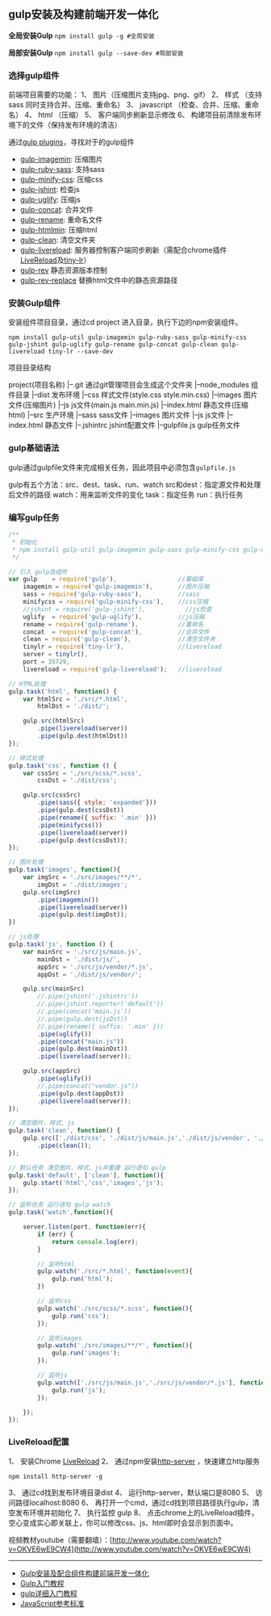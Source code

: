 ## gulp安装及构建前端开发一体化

**全局安装Gulp**
`npm install gulp -g #全局安装`

**局部安装Gulp**
`npm install gulp --save-dev #局部安装`

### 选择gulp组件

前端项目需要的功能：
1、 图片（压缩图片支持jpg、png、gif）
2、 样式 （支持sass 同时支持合并、压缩、重命名）
3、 javascript （检查、合并、压缩、重命名）
4、 html （压缩）
5、 客户端同步刷新显示修改
6、 构建项目前清除发布环境下的文件（保持发布环境的清洁）

通过[gulp plugins](http://gulpjs.com/plugins/)，寻找对于的gulp组件

+   [gulp-imagemin](https://github.com/sindresorhus/gulp-imagemin): 压缩图片
+   [gulp-ruby-sass](https://github.com/sindresorhus/gulp-ruby-sass): 支持sass
+   [gulp-minify-css](https://github.com/jonathanepollack/gulp-minify-css): 压缩css
+   [gulp-jshint](https://github.com/wearefractal/gulp-jshint): 检查js
+   [gulp-uglify](https://github.com/terinjokes/gulp-uglify): 压缩js
+   [gulp-concat](https://github.com/wearefractal/gulp-concat): 合并文件
+   [gulp-rename](https://github.com/hparra/gulp-rename): 重命名文件
+   [gulp-htmlmin](https://github.com/jonschlinkert/gulp-htmlmin): 压缩html
+   [gulp-clean](https://github.com/peter-vilja/gulp-clean): 清空文件夹
+   [gulp-livereload](https://github.com/vohof/gulp-livereload): 服务器控制客户端同步刷新（需配合chrome插件[LiveReload](https://chrome.google.com/webstore/detail/livereload/jnihajbhpnppcggbcgedagnkighmdlei)及[tiny-lr](https://github.com/mklabs/tiny-lr)）
+   [gulp-rev](https://www.npmjs.com/package/gulp-rev/) 静态资源版本控制
+   [gulp-rev-replace](https://github.com/jamesknelson/gulp-rev-replace) 替换html文件中的静态资源路径

### 安装Gulp组件

安装组件项目目录，通过cd project 进入目录，执行下边的npm安装组件。

```
npm install gulp-util gulp-imagemin gulp-ruby-sass gulp-minify-css gulp-jshint gulp-uglify gulp-rename gulp-concat gulp-clean gulp-livereload tiny-lr --save-dev
```

项目目录结构

project(项目名称)
|–.git 通过git管理项目会生成这个文件夹
|–node_modules 组件目录
|–dist 发布环境
    |–css 样式文件(style.css style.min.css)
    |–images 图片文件(压缩图片)
    |–js js文件(main.js main.min.js)
    |–index.html 静态文件(压缩html)
|–src 生产环境
    |–sass sass文件
    |–images 图片文件
    |–js js文件
    |–index.html 静态文件
|–.jshintrc jshint配置文件
|–gulpfile.js gulp任务文件

### gulp基础语法

gulp通过gulpfile文件来完成相关任务，因此项目中必须包含`gulpfile.js`

gulp有五个方法：src、dest、task、run、watch
src和dest：指定源文件和处理后文件的路径
watch：用来监听文件的变化
task：指定任务
run：执行任务

### 编写gulp任务

```js
/**
 * 初始化
 * npm install gulp-util gulp-imagemin gulp-sass gulp-minify-css gulp-uglify gulp-rename gulp-concat gulp-clean gulp-clean tiny-lr --save-dev
 */

// 引入 gulp及组件
var gulp    = require('gulp'),                 //基础库
    imagemin = require('gulp-imagemin'),       //图片压缩
    sass = require('gulp-ruby-sass'),          //sass
    minifycss = require('gulp-minify-css'),    //css压缩
    //jshint = require('gulp-jshint'),           //js检查
    uglify  = require('gulp-uglify'),          //js压缩
    rename = require('gulp-rename'),           //重命名
    concat  = require('gulp-concat'),          //合并文件
    clean = require('gulp-clean'),             //清空文件夹
    tinylr = require('tiny-lr'),               //livereload
    server = tinylr(),
    port = 35729,
    livereload = require('gulp-livereload');   //livereload

// HTML处理
gulp.task('html', function() {
    var htmlSrc = './src/*.html',
        htmlDst = './dist/';

    gulp.src(htmlSrc)
        .pipe(livereload(server))
        .pipe(gulp.dest(htmlDst))
});

// 样式处理
gulp.task('css', function () {
    var cssSrc = './src/scss/*.scss',
        cssDst = './dist/css';

    gulp.src(cssSrc)
        .pipe(sass({ style: 'expanded'}))
        .pipe(gulp.dest(cssDst))
        .pipe(rename({ suffix: '.min' }))
        .pipe(minifycss())
        .pipe(livereload(server))
        .pipe(gulp.dest(cssDst));
});

// 图片处理
gulp.task('images', function(){
    var imgSrc = './src/images/**/*',
        imgDst = './dist/images';
    gulp.src(imgSrc)
        .pipe(imagemin())
        .pipe(livereload(server))
        .pipe(gulp.dest(imgDst));
})

// js处理
gulp.task('js', function () {
    var mainSrc = './src/js/main.js',
        mainDst = './dist/js/',
        appSrc = './src/js/vendor/*.js',
        appDst = './dist/js/vendor/';

    gulp.src(mainSrc)
        //.pipe(jshint('.jshintrc'))
        //.pipe(jshint.reporter('default'))
        //.pipe(concat('main.js'))
        //.pipe(gulp.dest(jsDst))
        //.pipe(rename({ suffix: '.min' }))
        .pipe(uglify())
        .pipe(concat("main.js"))
        .pipe(gulp.dest(mainDst))
        .pipe(livereload(server));

    gulp.src(appSrc)
        .pipe(uglify())
        //.pipe(concat("vendor.js"))
        .pipe(gulp.dest(appDst))
        .pipe(livereload(server));
});

// 清空图片、样式、js
gulp.task('clean', function() {
    gulp.src(['./dist/css', './dist/js/main.js','./dist/js/vendor', './dist/images'], {read: false})
        .pipe(clean());
});

// 默认任务 清空图片、样式、js并重建 运行语句 gulp
gulp.task('default', ['clean'], function(){
    gulp.start('html','css','images','js');
});

// 监听任务 运行语句 gulp watch
gulp.task('watch',function(){

    server.listen(port, function(err){
        if (err) {
            return console.log(err);
        }

        // 监听html
        gulp.watch('./src/*.html', function(event){
            gulp.run('html');
        })

        // 监听css
        gulp.watch('./src/scss/*.scss', function(){
            gulp.run('css');
        });

        // 监听images
        gulp.watch('./src/images/**/*', function(){
            gulp.run('images');
        });

        // 监听js
        gulp.watch(['./src/js/main.js','./src/js/vendor/*.js'], function(){
            gulp.run('js');
        });

    });
});
```


### LiveReload配置

1、 安装Chrome [LiveReload](https://chrome.google.com/webstore/detail/livereload/jnihajbhpnppcggbcgedagnkighmdlei)
2、 通过npm安装[http-server](https://www.npmjs.org/package/http-server) ，快速建立http服务

```
npm install http-server -g
```

3、 通过cd找到发布环境目录dist
4、 运行http-server，默认端口是8080
5、 访问路径localhost:8080
6、 再打开一个cmd，通过cd找到项目路径执行gulp，清空发布环境并初始化
7、 执行监控 gulp
8、 点击chrome上的LiveReload插件，空心变成实心即关联上，你可以修改css、js、html即时会显示到页面中。


视频教材youtube（需要翻墙）：[http://www.youtube.com/watch?v=OKVE6wE9CW4](http://www.youtube.com/watch?v=OKVE6wE9CW4)

-----
- [Gulp安装及配合组件构建前端开发一体化](http://www.dbpoo.com/getting-started-with-gulp/)
- [Gulp入门教程](https://markpop.github.io/2014/09/17/Gulp%E5%85%A5%E9%97%A8%E6%95%99%E7%A8%8B/)
- [gulp详细入门教程](http://www.ydcss.com/archives/18)
- [JavaScript参考标准](http://javascript.ruanyifeng.com/tool/sourcemap.html)